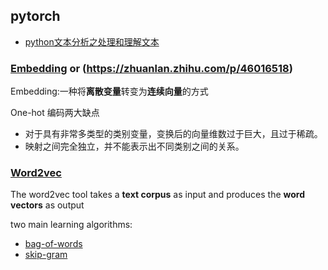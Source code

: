 ## pytorch

- [python文本分析之处理和理解文本](https://zhuanlan.zhihu.com/p/340879728)

### [Embedding](https://towardsdatascience.com/neural-network-embeddings-explained-4d028e6f0526) or (https://zhuanlan.zhihu.com/p/46016518)

Embedding:一种将**离散变量**转变为**连续向量**的方式

One-hot 编码两大缺点

- 对于具有非常多类型的类别变量，变换后的向量维数过于巨大，且过于稀疏。
- 映射之间完全独立，并不能表示出不同类别之间的关系。

### [Word2vec](https://code.google.com/archive/p/word2vec/)

The word2vec tool takes a **text corpus** as input and produces the **word vectors** as output

two main learning algorithms:
- [bag-of-words](https://arxiv.org/pdf/1301.3781.pdf)
- [skip-gram](https://arxiv.org/pdf/1310.4546.pdf)